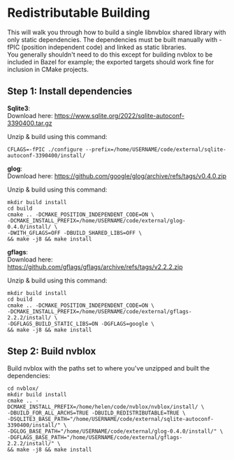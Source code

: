 # Redistributable Building 
This will walk you through how to build a single libnvblox shared library with only static dependencies. The dependencies must be built manually with -fPIC (position independent code) and linked as static libraries.  
You generally shouldn't need to do this except for building nvblox to be included in Bazel for example; the exported targets should work fine for inclusion in CMake projects.

## Step 1: Install dependencies
**Sqlite3**:  
Download here: https://www.sqlite.org/2022/sqlite-autoconf-3390400.tar.gz
 
Unzip & build using this command:
```
CFLAGS=-fPIC ./configure --prefix=/home/USERNAME/code/external/sqlite-autoconf-3390400/install/
```

**glog**:  
Download here: https://github.com/google/glog/archive/refs/tags/v0.4.0.zip

Unzip & build using this command:
```
mkdir build install
cd build
cmake .. -DCMAKE_POSITION_INDEPENDENT_CODE=ON \
-DCMAKE_INSTALL_PREFIX=/home/USERNAME/code/external/glog-0.4.0/install/ \
-DWITH_GFLAGS=OFF -DBUILD_SHARED_LIBS=OFF \
&& make -j8 && make install
```

**gflags**:  
Download here: https://github.com/gflags/gflags/archive/refs/tags/v2.2.2.zip

Unzip & build using this command:
```
mkdir build install
cd build
cmake .. -DCMAKE_POSITION_INDEPENDENT_CODE=ON \
-DCMAKE_INSTALL_PREFIX=/home/USERNAME/code/external/gflags-2.2.2/install/ \
-DGFLAGS_BUILD_STATIC_LIBS=ON -DGFLAGS=google \
&& make -j8 && make install
```

## Step 2: Build nvblox
Build nvblox with the paths set to where you've unzipped and built the dependencies:
```
cd nvblox/
mkdir build install
cmake .. -DCMAKE_INSTALL_PREFIX=/home/helen/code/nvblox/nvblox/install/ \
-DBUILD_FOR_ALL_ARCHS=TRUE -DBUILD_REDISTRIBUTABLE=TRUE \
-DSQLITE3_BASE_PATH="/home/USERNAME/code/external/sqlite-autoconf-3390400/install/" \ 
-DGLOG_BASE_PATH="/home/USERNAME/code/external/glog-0.4.0/install/" \
-DGFLAGS_BASE_PATH="/home/USERNAME/code/external/gflags-2.2.2/install/" \
&& make -j8 && make install
```